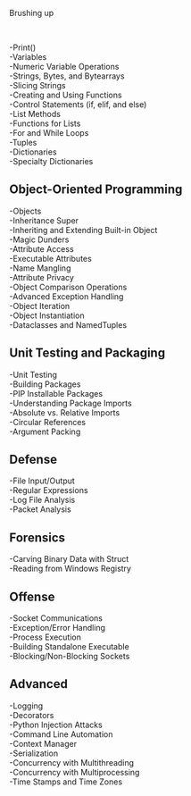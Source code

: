 Brushing up 

<Essentials open>
<br>

-Print()   
-Variables   
-Numeric Variable Operations    
-Strings, Bytes, and Bytearrays    
-Slicing Strings    
-Creating and Using Functions    
-Control Statements (if, elif, and else)    
-List Methods    
-Functions for Lists    
-For and While Loops    
-Tuples    
-Dictionaries    
-Specialty Dictionaries   
</details>  

## Object-Oriented Programming
-Objects  
-Inheritance Super  
-Inheriting and Extending Built-in Object  
-Magic Dunders  
-Attribute Access  
-Executable Attributes  
-Name Mangling  
-Attribute Privacy  
-Object Comparison Operations  
-Advanced Exception Handling  
-Object Iteration  
-Object Instantiation  
-Dataclasses and NamedTuples  
## Unit Testing and Packaging
-Unit Testing  
-Building Packages  
-PIP Installable Packages  
-Understanding Package Imports  
-Absolute vs. Relative Imports  
-Circular References  
-Argument Packing  
## Defense
-File Input/Output  
-Regular Expressions  
-Log File Analysis  
-Packet Analysis  
## Forensics
-Carving Binary Data with Struct  
-Reading from Windows Registry  
## Offense
-Socket Communications  
-Exception/Error Handling  
-Process Execution  
-Building Standalone Executable  
-Blocking/Non-Blocking Sockets  
## Advanced
-Logging  
-Decorators  
-Python Injection Attacks  
-Command Line Automation  
-Context Manager  
-Serialization  
-Concurrency with Multithreading  
-Concurrency with Multiprocessing  
-Time Stamps and Time Zones  